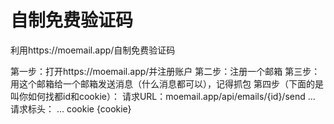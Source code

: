 # 自制免费验证码
利用https://moemail.app/自制免费验证码

第一步：打开https://moemail.app/并注册账户
第二步：注册一个邮箱
第三步：用这个邮箱给一个邮箱发送消息（什么消息都可以），记得抓包
第四步（下面的是叫你如何找都id和cookie）：
请求URL：moemail.app/api/emails/{id}/send
...
请求标头：
...
cookie {cookie}

